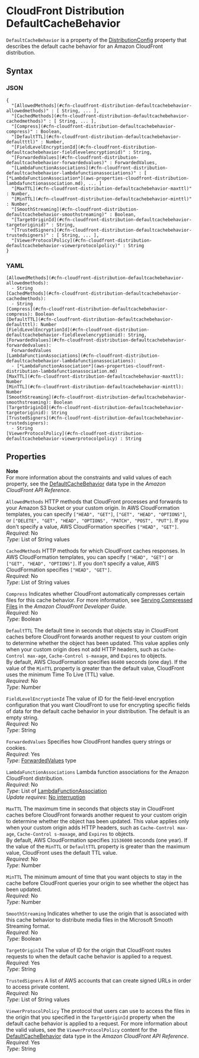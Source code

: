 # CloudFront Distribution DefaultCacheBehavior<a name="aws-properties-cloudfront-distribution-defaultcachebehavior"></a>

`DefaultCacheBehavior` is a property of the [DistributionConfig](aws-properties-cloudfront-distribution-distributionconfig.md) property that describes the default cache behavior for an Amazon CloudFront distribution\.

## Syntax<a name="w4ab1c21c10c54c14c38b5"></a>

### JSON<a name="aws-properties-cloudfront-distribution-defaultcachebehavior-syntax.json"></a>

```
{
  "[AllowedMethods](#cfn-cloudfront-distribution-defaultcachebehavior-allowedmethods)" : [ String, ... ],
  "[CachedMethods](#cfn-cloudfront-distribution-defaultcachebehavior-cachedmethods)" : [ String, ... ],
  "[Compress](#cfn-cloudfront-distribution-defaultcachebehavior-compress)" : Boolean,
  "[DefaultTTL](#cfn-cloudfront-distribution-defaultcachebehavior-defaultttl)" : Number,
  "[FieldLevelEncryptionId](#cfn-cloudfront-distribution-defaultcachebehavior-fieldlevelencryptionid)" : String,
  "[ForwardedValues](#cfn-cloudfront-distribution-defaultcachebehavior-forwardedvalues)" : ForwardedValues,
  "[LambdaFunctionAssociations](#cfn-cloudfront-distribution-defaultcachebehavior-lambdafunctionassociations)" : [ [*LambdaFunctionAssociation*](aws-properties-cloudfront-distribution-lambdafunctionassociation.md), ... ]
  "[MaxTTL](#cfn-cloudfront-distribution-defaultcachebehavior-maxttl)" : Number,
  "[MinTTL](#cfn-cloudfront-distribution-defaultcachebehavior-minttl)" : Number,
  "[SmoothStreaming](#cfn-cloudfront-distribution-defaultcachebehavior-smoothstreaming)" : Boolean,
  "[TargetOriginId](#cfn-cloudfront-distribution-defaultcachebehavior-targetoriginid)" : String,
  "[TrustedSigners](#cfn-cloudfront-distribution-defaultcachebehavior-trustedsigners)" : [ String, ... ],
  "[ViewerProtocolPolicy](#cfn-cloudfront-distribution-defaultcachebehavior-viewerprotocolpolicy)" : String
}
```

### YAML<a name="aws-properties-cloudfront-distribution-defaultcachebehavior-syntax.yaml"></a>

```
[AllowedMethods](#cfn-cloudfront-distribution-defaultcachebehavior-allowedmethods):
  - String
[CachedMethods](#cfn-cloudfront-distribution-defaultcachebehavior-cachedmethods):
  - String
[Compress](#cfn-cloudfront-distribution-defaultcachebehavior-compress): Boolean
[DefaultTTL](#cfn-cloudfront-distribution-defaultcachebehavior-defaultttl): Number
[FieldLevelEncryptionId](#cfn-cloudfront-distribution-defaultcachebehavior-fieldlevelencryptionid): String,
[ForwardedValues](#cfn-cloudfront-distribution-defaultcachebehavior-forwardedvalues):
  ForwardedValues
[LambdaFunctionAssociations](#cfn-cloudfront-distribution-defaultcachebehavior-lambdafunctionassociations): 
  - [*LambdaFunctionAssociation*](aws-properties-cloudfront-distribution-lambdafunctionassociation.md)
[MaxTTL](#cfn-cloudfront-distribution-defaultcachebehavior-maxttl): Number
[MinTTL](#cfn-cloudfront-distribution-defaultcachebehavior-minttl): Number
[SmoothStreaming](#cfn-cloudfront-distribution-defaultcachebehavior-smoothstreaming): Boolean
[TargetOriginId](#cfn-cloudfront-distribution-defaultcachebehavior-targetoriginid): String
[TrustedSigners](#cfn-cloudfront-distribution-defaultcachebehavior-trustedsigners):
  - String
[ViewerProtocolPolicy](#cfn-cloudfront-distribution-defaultcachebehavior-viewerprotocolpolicy) : String
```

## Properties<a name="w4ab1c21c10c54c14c38b7"></a>

**Note**  
For more information about the constraints and valid values of each property, see the [DefaultCacheBehavior](https://docs.aws.amazon.com/cloudfront/latest/APIReference/API_DefaultCacheBehavior.html) data type in the *Amazon CloudFront API Reference*\.

`AllowedMethods`  <a name="cfn-cloudfront-distribution-defaultcachebehavior-allowedmethods"></a>
HTTP methods that CloudFront processes and forwards to your Amazon S3 bucket or your custom origin\. In AWS CloudFormation templates, you can specify `["HEAD", "GET"]`, `["GET", "HEAD", "OPTIONS"]`, or `["DELETE", "GET", "HEAD", "OPTIONS", "PATCH", "POST", "PUT"]`\. If you don't specify a value, AWS CloudFormation specifies `["HEAD", "GET"]`\.  
*Required*: No  
*Type*: List of String values

`CachedMethods`  <a name="cfn-cloudfront-distribution-defaultcachebehavior-cachedmethods"></a>
HTTP methods for which CloudFront caches responses\. In AWS CloudFormation templates, you can specify `["HEAD", "GET"]` or `["GET", "HEAD", "OPTIONS"]`\. If you don't specify a value, AWS CloudFormation specifies `["HEAD", "GET"]`\.  
*Required*: No  
*Type*: List of String values

`Compress`  <a name="cfn-cloudfront-distribution-defaultcachebehavior-compress"></a>
Indicates whether CloudFront automatically compresses certain files for this cache behavior\. For more information, see [Serving Compressed Files](https://docs.aws.amazon.com/AmazonCloudFront/latest/DeveloperGuide/ServingCompressedFiles.html) in the *Amazon CloudFront Developer Guide*\.  
*Required*: No  
*Type*: Boolean

`DefaultTTL`  <a name="cfn-cloudfront-distribution-defaultcachebehavior-defaultttl"></a>
The default time in seconds that objects stay in CloudFront caches before CloudFront forwards another request to your custom origin to determine whether the object has been updated\. This value applies only when your custom origin does not add HTTP headers, such as `Cache-Control max-age`, `Cache-Control s-maxage`, and `Expires` to objects\.  
By default, AWS CloudFormation specifies `86400` seconds \(one day\)\. If the value of the `MinTTL` property is greater than the default value, CloudFront uses the minimum Time To Live \(TTL\) value\.  
*Required*: No  
*Type*: Number

`FieldLevelEncryptionId`  <a name="cfn-cloudfront-distribution-defaultcachebehavior-fieldlevelencryptionid"></a>
The value of ID for the field\-level encryption configuration that you want CloudFront to use for encrypting specific fields of data for the default cache behavior in your distribution\. The default is an empty string\.  
*Required*: No  
*Type*: String

`ForwardedValues`  <a name="cfn-cloudfront-distribution-defaultcachebehavior-forwardedvalues"></a>
Specifies how CloudFront handles query strings or cookies\.  
*Required*: Yes  
*Type*: [ForwardedValues](aws-properties-cloudfront-distribution-forwardedvalues.md) type

`LambdaFunctionAssociations`  <a name="cfn-cloudfront-distribution-defaultcachebehavior-lambdafunctionassociations"></a>
Lambda function associations for the Amazon CloudFront distribution\.  
 *Required*: No  
 *Type*: List of [LambdaFunctionAssociation](aws-properties-cloudfront-distribution-lambdafunctionassociation.md)  
 *Update requires*: [No interruption](using-cfn-updating-stacks-update-behaviors.md#update-no-interrupt) 

`MaxTTL`  <a name="cfn-cloudfront-distribution-defaultcachebehavior-maxttl"></a>
The maximum time in seconds that objects stay in CloudFront caches before CloudFront forwards another request to your custom origin to determine whether the object has been updated\. This value applies only when your custom origin adds HTTP headers, such as `Cache-Control max-age`, `Cache-Control s-maxage`, and `Expires` to objects\.  
By default, AWS CloudFormation specifies `31536000` seconds \(one year\)\. If the value of the `MinTTL` or `DefaultTTL` property is greater than the maximum value, CloudFront uses the default TTL value\.  
*Required*: No  
*Type*: Number

`MinTTL`  <a name="cfn-cloudfront-distribution-defaultcachebehavior-minttl"></a>
The minimum amount of time that you want objects to stay in the cache before CloudFront queries your origin to see whether the object has been updated\.  
*Required*: No  
*Type*: Number

`SmoothStreaming`  <a name="cfn-cloudfront-distribution-defaultcachebehavior-smoothstreaming"></a>
Indicates whether to use the origin that is associated with this cache behavior to distribute media files in the Microsoft Smooth Streaming format\.  
*Required*: No  
*Type*: Boolean

`TargetOriginId`  <a name="cfn-cloudfront-distribution-defaultcachebehavior-targetoriginid"></a>
The value of ID for the origin that CloudFront routes requests to when the default cache behavior is applied to a request\.  
*Required*: Yes  
*Type*: String

`TrustedSigners`  <a name="cfn-cloudfront-distribution-defaultcachebehavior-trustedsigners"></a>
A list of AWS accounts that can create signed URLs in order to access private content\.  
*Required*: No  
*Type*: List of String values

`ViewerProtocolPolicy`  <a name="cfn-cloudfront-distribution-defaultcachebehavior-viewerprotocolpolicy"></a>
The protocol that users can use to access the files in the origin that you specified in the `TargetOriginId` property when the default cache behavior is applied to a request\. For more information about the valid values, see the `ViewerProtocolPolicy` content for the [DefaultCacheBehavior](https://docs.aws.amazon.com/cloudfront/latest/APIReference/API_DefaultCacheBehavior.html) data type in the *Amazon CloudFront API Reference*\.  
*Required*: Yes  
*Type*: String
